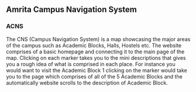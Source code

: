 ## Amrita Campus Navigation System
### ACNS
The CNS (Campus Navigation System) is a map showcasing the major areas of the campus such as Academic Blocks, Halls, Hostels etc. The website comprises of a basic homepage and connecting it to the main page of the map. Clicking on each marker takes you to the mini descriptions that gives you a rough idea of what is comprised in each place. For instance you would want to visit the Academic Block 1 clicking on the marker would take you to the page which comprises of all of the 5 Academic Blocks and the automatically website scrolls to the description of Academic Block.
